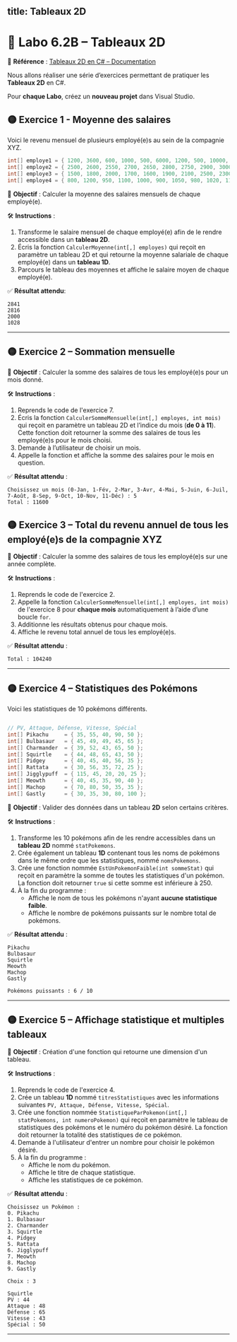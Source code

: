 title: Tableaux 2D
---

# 🧪 Labo 6.2B – Tableaux 2D

📎 **Référence** : [Tableaux 2D en C# – Documentation](https://info.cegepmontpetit.ca/notions-csharp/documentation/tableau/tableau-2d)

Nous allons réaliser une série d’exercices permettant de pratiquer les **Tableaux 2D** en C#.

Pour **chaque Labo**, créez un **nouveau projet** dans Visual Studio.

## 🟡 Exercice 1 - Moyenne des salaires

Voici le revenu mensuel de plusieurs employé(e)s au sein de la compagnie XYZ.
```csharp
int[] employe1 = { 1200, 3600, 600, 1000, 500, 6000, 1200, 500, 10000, 900, 8500, 100 };
int[] employe2 = { 2500, 2600, 2550, 2700, 2650, 2800, 2750, 2900, 3000, 3100, 3050, 3200 };
int[] employe3 = { 1500, 1800, 2000, 1700, 1600, 1900, 2100, 2500, 2300, 2200, 2000, 2400 };
int[] employe4 = { 800, 1200, 950, 1100, 1000, 900, 1050, 980, 1020, 1150, 1080, 1110 };
```


🎯 **Objectif** : Calculer la moyenne des salaires mensuels de chaque employé(e).

🛠️ **Instructions** :
1. Transforme le salaire mensuel de chaque employé(e) afin de le rendre accessible dans un **tableau 2D**.
2. Écris la fonction `CalculerMoyenne(int[,] employes)` qui reçoit en paramètre un tableau 2D et qui retourne la moyenne salariale de chaque employé(e) dans un **tableau 1D**.
3. Parcours le tableau des moyennes et affiche le salaire moyen de chaque employé(e).

✅ **Résultat attendu**:
```
2841
2816
2000
1028
```

---

## 🟡 Exercice 2 – Sommation mensuelle

🎯 **Objectif** : Calculer la somme des salaires de tous les employé(e)s pour un mois donné.

🛠️ **Instructions** :
1. Reprends le code de l'exercice 7.  
2. Écris la fonction `CalculerSommeMensuelle(int[,] employes, int mois)` qui reçoit en paramètre un tableau 2D et l’indice du mois (**de 0 à 11**).  
   Cette fonction doit retourner la somme des salaires de tous les employé(e)s pour le mois choisi.  
3. Demande à l’utilisateur de choisir un mois.  
4. Appelle la fonction et affiche la somme des salaires pour le mois en question.  

✅ **Résultat attendu** :
```
Choisissez un mois (0-Jan, 1-Fév, 2-Mar, 3-Avr, 4-Mai, 5-Juin, 6-Juil, 7-Août, 8-Sep, 9-Oct, 10-Nov, 11-Déc) : 5
Total : 11600
```

## 🟡 Exercice 3 – Total du revenu annuel de tous les employé(e)s de la compagnie XYZ

🎯 **Objectif** : Calculer la somme des salaires de tous les employé(e)s sur une année complète.

🛠️ **Instructions** :
1. Reprends le code de l'exercice 2.  
2. Appelle la fonction `CalculerSommeMensuelle(int[,] employes, int mois)` de l'exercice 8 pour **chaque mois** automatiquement à l’aide d’une boucle `for`.  
3. Additionne les résultats obtenus pour chaque mois.  
4. Affiche le revenu total annuel de tous les employé(e)s.  

✅ **Résultat attendu** :
```
Total : 104240
```

---

## 🟡 Exercice 4 – Statistiques des Pokémons

Voici les statistiques de 10 pokémons différents.
```csharp

// PV, Attaque, Défense, Vitesse, Spécial
int[] Pikachu     = { 35, 55, 40, 90, 50 };
int[] Bulbasaur   = { 45, 49, 49, 45, 65 };
int[] Charmander  = { 39, 52, 43, 65, 50 };
int[] Squirtle    = { 44, 48, 65, 43, 50 };
int[] Pidgey      = { 40, 45, 40, 56, 35 };
int[] Rattata     = { 30, 56, 35, 72, 25 };
int[] Jigglypuff  = { 115, 45, 20, 20, 25 };
int[] Meowth      = { 40, 45, 35, 90, 40 };
int[] Machop      = { 70, 80, 50, 35, 35 };
int[] Gastly      = { 30, 35, 30, 80, 100 };
```

🎯 **Objectif** : Valider des données dans un tableau **2D** selon certains critères.

🛠️ **Instructions** :
1. Transforme les 10 pokémons afin de les rendre accessibles dans un **tableau 2D** nommé `statPokemons`.
2. Crée également un tableau **1D** contenant tous les noms de pokémons dans le même ordre que les statistiques, nommé `nomsPokemons`.
3. Crée une fonction nommée `EstUnPokemonFaible(int sommeStat)` qui reçoit en paramètre la somme de toutes les statistiques d'un pokémon. La fonction doit retourner `true` si cette somme est inférieure à 250.
4. À la fin du programme :
    * Affiche le nom de tous les pokémons n'ayant **aucune statistique faible**.  
    * Affiche le nombre de pokémons puissants sur le nombre total de pokémons.  

✅ **Résultat attendu** :
```
Pikachu
Bulbasaur
Squirtle
Meowth
Machop
Gastly

Pokémons puissants : 6 / 10
```

---

## 🟡 Exercice 5 – Affichage statistique et multiples tableaux

🎯 **Objectif** : Création d'une fonction qui retourne une dimension d'un tableau.

🛠️ **Instructions** :
1. Reprends le code de l'exercice 4.  
2. Crée un tableau **1D**  nommé `titresStatistiques` avec les informations suivantes `PV, Attaque, Défense, Vitesse, Spécial`.
3. Crée une fonction nommée `StatistiqueParPokemon(int[,] statPokemons, int numeroPokemon)` qui reçoit en paramètre le tableau de statistiques des pokémons et le numéro du pokémon désiré. La fonction doit retourner la totalité des statistiques de ce pokémon.
4. Demande à l'utilisateur d'entrer un nombre pour choisir le pokémon désiré.
5. À la fin du programme :
    * Affiche le nom du pokémon.
    * Affiche le titre de chaque statistique.
    * Affiche les statistiques de ce pokémon.

✅ **Résultat attendu** :
```
Choisissez un Pokémon :
0. Pikachu
1. Bulbasaur
2. Charmander
3. Squirtle
4. Pidgey
5. Rattata
6. Jigglypuff
7. Meowth
8. Machop
9. Gastly

Choix : 3

Squirtle
PV : 44
Attaque : 48
Défense : 65
Vitesse : 43
Spécial : 50
```

---
